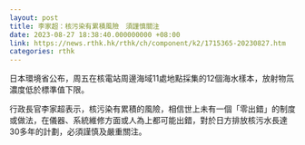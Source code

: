 ```yaml
---
layout: post
title: 李家超：核污染有累積風險　須謹慎關注
date: 2023-08-27 18:38:40.000000000 +08:00
link: https://news.rthk.hk/rthk/ch/component/k2/1715365-20230827.htm
categories: rthk
---
```


日本環境省公布，周五在核電站周邊海域11處地點採集的12個海水樣本，放射物氚濃度低於標準值下限。

行政長官李家超表示，核污染有累積的風險，相信世上未有一個「零出錯」的制度或做法，在儀器、系統維修方面或人為上都可能出錯，對於日方排放核污水長達30多年的計劃，必須謹慎及嚴重關注。
